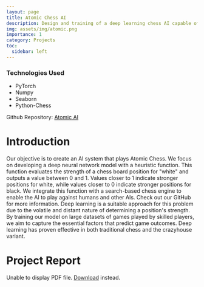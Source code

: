 ```yaml
---
layout: page
title: Atomic Chess AI
description: Design and training of a deep learning chess AI capable of playing the chess varient Atomic.
img: assets/img/atomic.png
importance: 1
category: Projects
toc:
  sidebar: left
---
```


### Technologies Used
- PyTorch
- Numpy
- Seaborn
- Python-Chess

Github Repository: <a href="https://github.com/IsmailOuazzani/AtomicAI">Atomic AI</a>

# Introduction

Our objective is to create an AI system that plays Atomic Chess. We focus on developing a deep neural network model with a heuristic function. This function evaluates the strength of a chess board position for "white" and outputs a value between 0 and 1. Values closer to 1 indicate stronger positions for white, while values closer to 0 indicate stronger positions for black. We integrate this function with a search-based chess engine to enable the AI to play against humans and other AIs. Check out our GitHub for more information. Deep learning is a suitable approach for this problem due to the volatile and distant nature of determining a position's strength. By training our model on large datasets of games played by skilled players, we aim to capture the essential factors that predict game outcomes. Deep learning has proven effective in both traditional chess and the crazyhouse variant.

# Project Report

<object data="assets/pdf/atomic_report.pdf" type="application/pdf" width="100%" height="500px">
      <p>Unable to display PDF file. <a href="https://github.com/IsmailOuazzani/AtomicAI/blob/main/AtomicAI_report.pdf">Download</a> instead.</p>
    </object>

